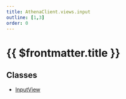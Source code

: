 ```yaml
---
title: AthenaClient.views.input
outline: [1,3]
order: 0
---
```


# {{ $frontmatter.title }}


## Classes

- [InputView](../classes/client_views_input_InputView.md)
